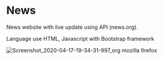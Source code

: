 # News
News website with live update using API (news.org). 

Language use HTML, Javascript with Bootstrap framework



![Screenshot_2020-04-17-19-34-31-997_org mozilla firefox](https://user-images.githubusercontent.com/20868746/79578042-4ca47800-80e3-11ea-93e0-c1293e168d56.jpg)
